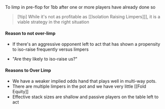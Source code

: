 To limp in pre-flop for 1bb after one or more players have already done so

>[!tip] While it's not as profitable as [[Isolation Raising Limpers]]], it is a viable strategy in the right situation

#### Reason to not over-limp
- If there's an aggressive opponent left to act that has shown a propensity to iso-raise frequently versus limpers

- "Are they likely to iso-raise us?"

#### Reasons to Over Limp
- We have a weaker implied odds hand that plays well in multi-way pots.
- There are multiple limpers in the pot and we have very little [[Fold Equity]]
- Effective stack sizes are shallow and passive players on the table left to act